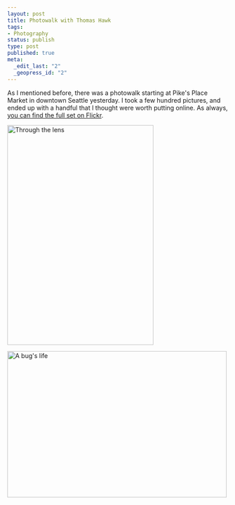 ```yaml
--- 
layout: post
title: Photowalk with Thomas Hawk
tags: 
- Photography
status: publish
type: post
published: true
meta: 
  _edit_last: "2"
  _geopress_id: "2"
---
```

As I mentioned before, there was a photowalk starting at Pike's Place Market in downtown Seattle yesterday. I took a few hundred pictures, and ended up with a handful that I thought were worth putting online. As always, <a href="http://flickr.com/photos/aaronbrethorst/sets/72157606116368646/">you can find the full set on Flickr</a>.

<a title="Through the lens by aaronbrethorst, on Flickr" href="http://www.flickr.com/photos/aaronbrethorst/2660768048/"><img src="http://farm4.static.flickr.com/3144/2660768048_48dbc8d008.jpg" alt="Through the lens" width="333" height="500" /></a>

<a title="A bug's life by aaronbrethorst, on Flickr" href="http://www.flickr.com/photos/aaronbrethorst/2660763616/"><img src="http://farm3.static.flickr.com/2357/2660763616_27eb1619ac.jpg" alt="A bug's life" width="500" height="333" /></a>
